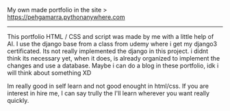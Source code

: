 My own made portfolio in the site > https://pehgamarra.pythonanywhere.com


-------------------------------------------------------------------------------------------

This portfolio  HTML / CSS and script was made by me with a little help of AI.
I use the django base from a class from udemy where i get my django3 certificated.
Its not really implemented the django in this project. i didnt think its necessary yet, when it does, is already organized to implement the changes and use a database.
Maybe i can do a blog in these portfolio, idk i will think about something XD

Im really good in self learn and not good enought in html/css.
If you are interest in hire me, I can say trully the I'll learn wherever you want really quickly.
